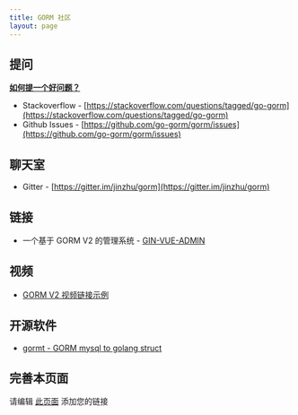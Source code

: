 ```yaml
---
title: GORM 社区
layout: page
---
```


## 提问

**[如何提一个好问题？](https://stackoverflow.com/help/how-to-ask)**

* Stackoverflow - [https://stackoverflow.com/questions/tagged/go-gorm](https://stackoverflow.com/questions/tagged/go-gorm)
* Github Issues - [https://github.com/go-gorm/gorm/issues](https://github.com/go-gorm/gorm/issues)

## 聊天室

* Gitter - [https://gitter.im/jinzhu/gorm](https://gitter.im/jinzhu/gorm)

## 链接

* 一个基于 GORM V2 的管理系统 - [GIN-VUE-ADMIN](https://github.com/flipped-aurora/gin-vue-admin)

## 视频

* [GORM V2 视频链接示例](#contribute)

## 开源软件

* [gormt - GORM mysql to golang struct](https://github.com/xxjwxc/gormt)

## <span id="contribute">完善本页面</span>

请编辑 [此页面](https://github.com/go-gorm/gorm.io/edit/master/pages/community.md) 添加您的链接
